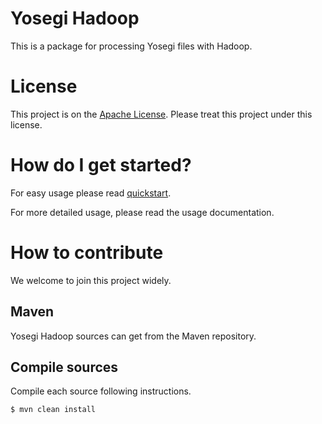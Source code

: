 <!---
  Licensed under the Apache License, Version 2.0 (the "License");
  you may not use this file except in compliance with the License.
  You may obtain a copy of the License at

   http://www.apache.org/licenses/LICENSE-2.0

  Unless required by applicable law or agreed to in writing, software
  distributed under the License is distributed on an "AS IS" BASIS,
  WITHOUT WARRANTIES OR CONDITIONS OF ANY KIND, either express or implied.
  See the License for the specific language governing permissions and
  limitations under the License. See accompanying LICENSE file.
-->

# Yosegi Hadoop
This is a package for processing Yosegi files with Hadoop.

# License
This project is on the [Apache License](https://www.apache.org/licenses/LICENSE-2.0).
Please treat this project under this license.

# How do I get started?

For easy usage please read [quickstart](docs/quickstart.md).

For more detailed usage, please read the usage documentation.

# How to contribute
We welcome to join this project widely.

## Maven
Yosegi Hadoop sources can get from the Maven repository.

## Compile sources
Compile each source following instructions.

    $ mvn clean install
